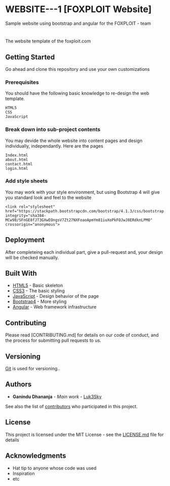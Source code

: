 # WEBSITE---1 [FOXPLOIT Website]
Sample website using bootstrap and angular for the FOXPLOIT - team
# 
The website template of the foxploit.com

## Getting Started

Go ahead and clone this repository and use your own customizations

### Prerequisites

You should have the following basic knowledge to re-design the web template.
```
HTML5
CSS
JavaScript
```

### Break down into sub-project contents
You may devide the whole website into content pages and design individually, independantly.
Here are the pages

```
Index.html
about.html
contact.html
login.html
```

### Add style sheets

You may work with your style environment, but using Bootstrap 4 will give you standard look and feel to the website

```
<link rel="stylesheet" href="https://stackpath.bootstrapcdn.com/bootstrap/4.1.3/css/bootstrap.min.css" integrity="sha384-MCw98/SFnGE8fJT3GXwEOngsV7Zt27NXFoaoApmYm81iuXoPkFOJwJ8ERdknLPMO" crossorigin="anonymous">
```

## Deployment

After completeing each individual part, give a pull-request and, your design will be checked manually.

## Built With

* [HTML5](https://developer.mozilla.org/en-US/docs/Web/Guide/HTML/HTML5) - Basic skeleton
* [CSS3](https://developer.mozilla.org/en-US/docs/Web/CSS/CSS3) - The basic styling
* [JavaScript](https://www.javascript.com/) - Design behavior of the page
* [Bootstrap4](https://getbootstrap.com/docs/4.1/) - More styling
* [Angular](https://angular.io/) - Web framework infrastructure

## Contributing

Please read [CONTRIBUTING.md] for details on our code of conduct, and the process for submitting pull requests to us.

## Versioning

[Git](https://git-scm.com/) is used for versioning.. 

## Authors

* **Ganindu Dhananja** - *Main work* - [Luk3Sky](https://github.com/luk3Sky)

See also the list of [contributors](https://github.com/your/project/contributors) who participated in this project.

## License

This project is licensed under the MIT License - see the [LICENSE.md](LICENSE.md) file for details

## Acknowledgments

* Hat tip to anyone whose code was used
* Inspiration
* etc
